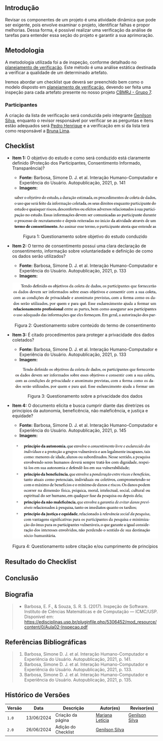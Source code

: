## Introdução
Revisar os componentes de um projeto é uma atividade dinâmica que pode ser exigente, pois envolve examinar o projeto, identificar falhas e propor melhorias.
Dessa forma, é possível realizar uma verificação da análise de tarefas para entender essa seção do projeto e garantir a sua aprimoração.

## Metodologia
A metodologia utilizada foi a de inspeção, conforme detalhado no [planejamento de verificação](../planejamento_verificacao.md). Este método é uma análise estática destinada a verificar a qualidade de um determinado artefato.

Iremos abordar um checklist que deverá ser preenchido bem como o modelo disposto em [planejamento de verificação](../planejamento_verificacao.md), devendo ser feita uma inspeção para cada artefato presente no nosso projeto [CBMRJ - Grupo 7](https://interacao-humano-computador.github.io/2024.1-CBMERJ/).

### Participantes
A criação da lista de verificação será conduzida pelo integrante [Genilson Silva](https://github.com/GenilsonJrs), enquanto o revisor responsável por verificar se as perguntas e itens estão adequados será [Pedro Henrique](https://github.com/PedroHhenriq) e a verificação em si da lista terá como responsável a [Bruna Lima](https://github.com/libruna).

## Checklist

- **Item 1:** O objetivo do estudo e como será conduzido está claramente definido (Proteção dos Participantes, Consentimento Informado, Transparência)?
    - **Fonte:**  Barbosa, Simone D. J. et al. Interação Humano-Computador e Experiência do Usuário. Autopublicação, 2021, p. 141
    - **Imagem:** <br>

    <center>

    ![](img/aspectos_eticos1.png)

    </center>

    <p style="text-align: center">Figura 1: Questionamento sobre objetivo do estudo conduzido</p>

- **Item 2:** O termo de consentimento possui uma clara declaração de consentimento, informação sobre voluntariedade e definição de como os dados serão utilizados?
    - **Fonte:**  Barbosa, Simone D. J. et al. Interação Humano-Computador e Experiência do Usuário. Autopublicação, 2021, p. 133
    - **Imagem:** <br>

    <center>

    ![](img/aspectos_eticos2.png)

    </center>

    <p style="text-align: center">Figura 2: Questionamento sobre conteúdo do termo de consentimento</p>

- **Item 3:** É citado procedimentos para proteger a privacidade dos dados coletados?
    - **Fonte:** Barbosa, Simone D. J. et al. Interação Humano-Computador e Experiência do Usuário. Autopublicação, 2021, p. 133
    - **Imagem:** <br>

    <center>

    ![](img/aspectos_eticos3.png)

    </center>

    <p style="text-align: center">Figura 3: Questionamento sobre a privacidade dos dados</p>

- **Item 4:** O documento elicita e busca cumprir diante das diretrizes os principios da autonomia, beneficência, não maleficência, e justiça e equidade?
    - **Fonte:** Barbosa, Simone D. J. et al. Interação Humano-Computador e Experiência do Usuário. Autopublicação, 2021, p. 145
    - **Imagem:** <br>

    <center>

    ![](img/aspectos_eticos4.png)

    </center>

    <p style="text-align: center">Figura 4: Questionamento sobre citação e/ou cumprimento de princípios</p>

## Resultado do Checklist

## Conclusão

## Biografia
>- Barbosa, E. F., & Souza, S. R. S. (2017). Inspeção de Software. Instituto de Ciências Matemáticas e de Computação — ICMC/USP. Disponivel em: https://edisciplinas.usp.br/pluginfile.php/5306452/mod_resource/content/0/Aula02-Inspecao.pdf

## Referências Bibliográficas
> 1. Barbosa, Simone D. J. et al. Interação Humano-Computador e Experiência do Usuário. Autopublicação, 2021, p. 141.
> 2. Barbosa, Simone D. J. et al. Interação Humano-Computador e Experiência do Usuário. Autopublicação, 2021, p. 133.
> 3. Barbosa, Simone D. J. et al. Interação Humano-Computador e Experiência do Usuário. Autopublicação, 2021, p. 135.

## Histórico de Versões

| Versão |    Data    | Descrição                                 | Autor(es)                                       | Revisor(es)                                    |
| ------ | :--------: | ----------------------------------------- | ----------------------------------------------- | ---------------------------------------------- |
| `1.0`   | 13/06/2024 | Criação da página                         | [Mariana Letícia](https://github.com/Marianannn) |[Genilson Silva](https://github.com/GenilsonJrs)   |
| `2.0`   | 26/06/2024 | Adição do Checklist                   | [Genilson Silva](https://github.com/GenilsonJrs) |   |
